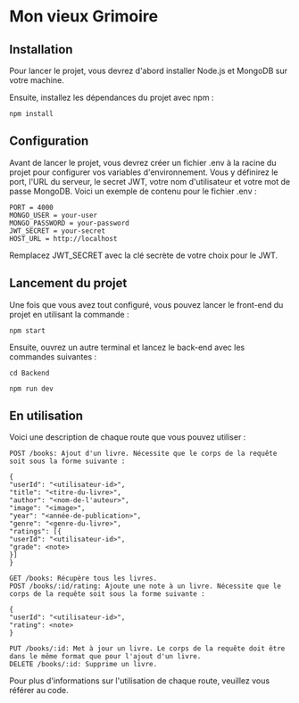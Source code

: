 # Mon vieux Grimoire

## Installation

Pour lancer le projet, vous devrez d'abord installer Node.js et MongoDB sur votre machine.

Ensuite, installez les dépendances du projet avec npm :
```
npm install
```
## Configuration

Avant de lancer le projet, vous devrez créer un fichier .env à la racine du projet pour configurer vos variables d'environnement. Vous y définirez le port, l'URL du serveur, le secret JWT, votre nom d'utilisateur et votre mot de passe MongoDB. Voici un exemple de contenu pour le fichier .env :
```
PORT = 4000
MONGO_USER = your-user
MONGO_PASSWORD = your-password
JWT_SECRET = your-secret
HOST_URL = http://localhost
```
Remplacez JWT_SECRET avec la clé secrète de votre choix pour le JWT.

## Lancement du projet

Une fois que vous avez tout configuré, vous pouvez lancer le front-end du projet en utilisant la commande :
```
npm start
```
Ensuite, ouvrez un autre terminal et lancez le back-end avec les commandes suivantes :
```
cd Backend
```
```
npm run dev
```
## En utilisation

Voici une description de chaque route que vous pouvez utiliser :
```
POST /books: Ajout d'un livre. Nécessite que le corps de la requête soit sous la forme suivante :

{
"userId": "<utilisateur-id>",
"title": "<titre-du-livre>",
"author": "<nom-de-l'auteur>",
"image": "<image>",
"year": "<année-de-publication>",
"genre": "<genre-du-livre>",
"ratings": [{
"userId": "<utilisateur-id>",
"grade": <note>
}]
}

GET /books: Récupère tous les livres.
POST /books/:id/rating: Ajoute une note à un livre. Nécessite que le corps de la requête soit sous la forme suivante :

{
"userId": "<utilisateur-id>",
"rating": <note>
}

PUT /books/:id: Met à jour un livre. Le corps de la requête doit être dans le même format que pour l'ajout d'un livre.
DELETE /books/:id: Supprime un livre.
```
Pour plus d'informations sur l'utilisation de chaque route, veuillez vous référer au code.
